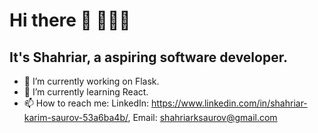 # Hi there 👋 👨🏽‍💻
## It's Shahriar, a aspiring software developer.
- 🔭 I’m currently working on Flask.
- 🌱 I’m currently learning React.
- 📫 How to reach me: LinkedIn: https://www.linkedin.com/in/shahriar-karim-saurov-53a6ba4b/, Email: shahriarksaurov@gmail.com

<!--
**ShahSau/ShahSau** is a ✨ _special_ ✨ repository because its `README.md` (this file) appears on your GitHub profile.

Here are some ideas to get you started:

- 🔭 I’m currently working on ...
- 🌱 I’m currently learning ...
- 👯 I’m looking to collaborate on ...
- 🤔 I’m looking for help with ...
- 💬 Ask me about ...
- 📫 How to reach me: ...
- 😄 Pronouns: ...
- ⚡ Fun fact: ...
-->
